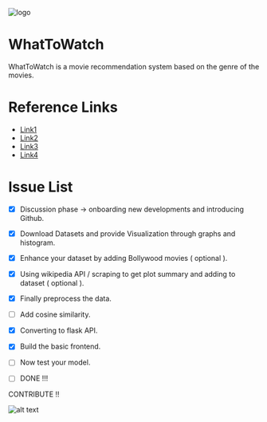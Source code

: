 ![logo](https://hacktoberfest.digitalocean.com/assets/HF-full-logo-b05d5eb32b3f3ecc9b2240526104cf4da3187b8b61963dd9042fdc2536e4a76c.svg)

# WhatToWatch
WhatToWatch is a movie recommendation system based on the genre of the movies.

# Reference Links

* [Link1](https://www.geeksforgeeks.org/python-implementation-of-movie-recommender-system/?ref=rp)
* [Link2](https://www.geeksforgeeks.org/movie-recommender-based-on-plot-summary-using-tf-idf-vectorization-and-cosine-similarity/?ref=rp)
* [Link3](https://www.mygreatlearning.com/blog/masterclass-on-movie-recommendation-system/)
* [Link4](https://emerj.com/ai-sector-overviews/use-cases-recommendation-systems/)

# Issue List

 - [x] Discussion phase -> onboarding new developments and introducing Github.
 - [x] Download Datasets and provide Visualization through graphs and histogram.
 - [x] Enhance your dataset by adding Bollywood movies ( optional ).
 - [x] Using wikipedia API / scraping to get plot summary and adding to dataset ( optional ).
 - [x] Finally preprocess the data.
 - [ ] Add cosine similarity.
 - [X] Converting to flask API.
 - [X]  Build the basic frontend.
 - [ ] Now test your model.
 - [ ] DONE !!! 


CONTRIBUTE !! 

![alt text](https://github.com/agarwalharshprakash/WhatToWatch/blob/master/Screenshot(43).png?raw=true)

